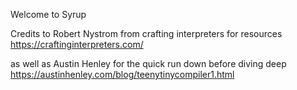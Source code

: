 Welcome to Syrup

Credits to Robert Nystrom from crafting interpreters for resources 
https://craftinginterpreters.com/

as well as Austin Henley for the quick run down before diving deep https://austinhenley.com/blog/teenytinycompiler1.html